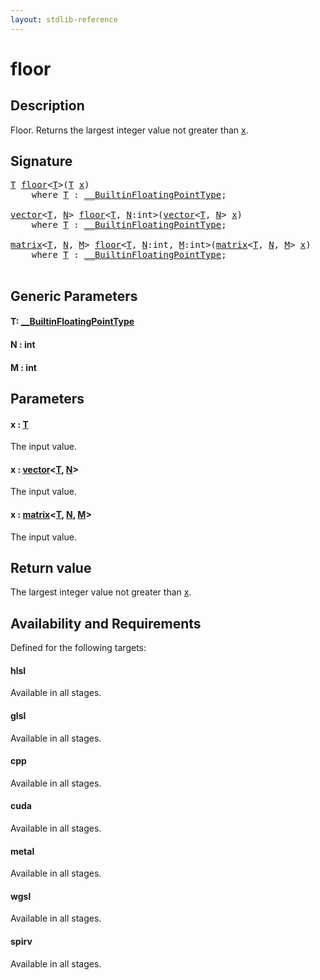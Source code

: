 ```yaml
---
layout: stdlib-reference
---
```


# floor

## Description

Floor. Returns the largest integer value not greater than <span class='code'><a href="floor.md#decl-x" class="code_param">x</a></span>.



## Signature 

<pre>
<a href="floor.md#typeparam-T" class="code_type">T</a> <a href="floor.md">floor</a>&lt;<a href="floor.md#typeparam-T" class="code_type">T</a>&gt;(<a href="floor.md#typeparam-T" class="code_type">T</a> <a href="floor.md#decl-x" class="code_param">x</a>)
    <span class='code_keyword'>where</span> <a href="floor.md#typeparam-T" class="code_type">T</a> : <a href="../interfaces/0_builtinfloatingpointtype-029hm/index.md" class="code_type">__BuiltinFloatingPointType</a>;

<a href="../types/vector/index.md" class="code_type">vector</a>&lt;<a href="floor.md#typeparam-T" class="code_type">T</a>, <a href="floor.md#decl-N" class="code_var">N</a>&gt; <a href="floor.md">floor</a>&lt;<a href="floor.md#typeparam-T" class="code_type">T</a>, <a href="floor.md#decl-N" class="code_var">N</a>:<span class="code_keyword">int</span>&gt;(<a href="../types/vector/index.md" class="code_type">vector</a>&lt;<a href="floor.md#typeparam-T" class="code_type">T</a>, <a href="floor.md#decl-N" class="code_var">N</a>&gt; <a href="floor.md#decl-x" class="code_param">x</a>)
    <span class='code_keyword'>where</span> <a href="floor.md#typeparam-T" class="code_type">T</a> : <a href="../interfaces/0_builtinfloatingpointtype-029hm/index.md" class="code_type">__BuiltinFloatingPointType</a>;

<a href="../types/matrix/index.md" class="code_type">matrix</a>&lt;<a href="floor.md#typeparam-T" class="code_type">T</a>, <a href="floor.md#decl-N" class="code_var">N</a>, <a href="floor.md#decl-M" class="code_var">M</a>&gt; <a href="floor.md">floor</a>&lt;<a href="floor.md#typeparam-T" class="code_type">T</a>, <a href="floor.md#decl-N" class="code_var">N</a>:<span class="code_keyword">int</span>, <a href="floor.md#decl-M" class="code_var">M</a>:<span class="code_keyword">int</span>&gt;(<a href="../types/matrix/index.md" class="code_type">matrix</a>&lt;<a href="floor.md#typeparam-T" class="code_type">T</a>, <a href="floor.md#decl-N" class="code_var">N</a>, <a href="floor.md#decl-M" class="code_var">M</a>&gt; <a href="floor.md#decl-x" class="code_param">x</a>)
    <span class='code_keyword'>where</span> <a href="floor.md#typeparam-T" class="code_type">T</a> : <a href="../interfaces/0_builtinfloatingpointtype-029hm/index.md" class="code_type">__BuiltinFloatingPointType</a>;

</pre>

## Generic Parameters

####  <a id="typeparam-T"></a>T: [\_\_BuiltinFloatingPointType](../interfaces/0_builtinfloatingpointtype-029hm/index.md)
####  <a id="decl-N"></a>N  : int
####  <a id="decl-M"></a>M  : int

## Parameters

####  <a id="decl-x"></a>x  : [T](floor.md#typeparam-T)
The input value.

####  <a id="decl-x"></a>x  : [vector](../types/vector/index.md)\<[T](../types/vector/index.md#typeparam-T), [N](../types/vector/index.md#decl-N)\>
The input value.

####  <a id="decl-x"></a>x  : [matrix](../types/matrix/index.md)\<[T](../types/matrix/t-0.md), [N](../types/matrix/index.md#decl-N), [M](../types/matrix/index.md#decl-M)\>
The input value.


## Return value
The largest integer value not greater than <span class='code'><a href="floor.md#decl-x" class="code_param">x</a></span>.


## Availability and Requirements

Defined for the following targets:

#### hlsl
Available in all stages.

#### glsl
Available in all stages.

#### cpp
Available in all stages.

#### cuda
Available in all stages.

#### metal
Available in all stages.

#### wgsl
Available in all stages.

#### spirv
Available in all stages.




<script>
// Fix .md links to .html when on ReadTheDocs
if (window.location.hostname.includes('readthedocs') || 
    window.location.hostname.includes('rtfd.io')) {
  document.addEventListener('DOMContentLoaded', function() {
    const links = document.querySelectorAll('a');
    links.forEach(link => {
      if (link.getAttribute('href') && link.getAttribute('href').endsWith('.md')) {
        link.href = link.href.replace(/\.md($|#|\?)/, '.html$1');
      }
    });
  });
}
</script>
